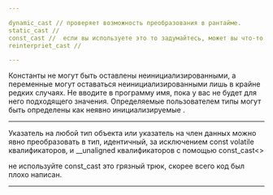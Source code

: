 ```yaml
---

dynamic_cast // проверяет возможность преобразования в рантайме.
static_cast // 
const_cast //  если вы используете это то задумайтесь, может вы что-то спроектировали не очень хорошо 
reinterpriet_cast //

---
```


Константы не могут быть оставлены неинициализированными, а
переменные могут оставаться неинициализированными лишь в крайне редких случаях. Не вводите в программу имя, пока у вас не будет для него подходящего значения. Определяемые пользователем типы могут быть определены как неявно инициализируемые . 


---

Указатель на любой тип объекта или указатель на член данных можно явно преобразовать в тип, идентичный, за исключением const volatile  квалификаторов, и __unaligned квалификаторов c помощью const_cast<>

не используйте const_cast это грязный трюк, скорее всего код был плохо написан. 

---